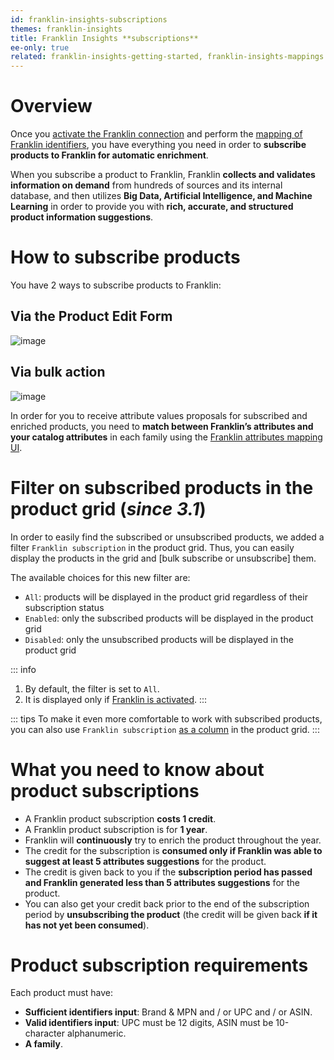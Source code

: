 ```yaml
---
id: franklin-insights-subscriptions
themes: franklin-insights
title: Franklin Insights **subscriptions**
ee-only: true
related: franklin-insights-getting-started, franklin-insights-mappings
---
```


# Overview

Once you [activate the Franklin connection](franklin-insights-getting-started.html#franklin-activation) and perform the [mapping of Franklin identifiers](franklin-insights-mappings.html#identifiers-mapping), you have everything you need in order to **subscribe products to Franklin for automatic enrichment**.

When you subscribe a product to Franklin, Franklin **collects and validates information on demand** from hundreds of sources and its internal database, and then utilizes **Big Data, Artificial Intelligence, and Machine Learning** in order to provide you with **rich, accurate, and structured product information suggestions**.

# How to subscribe products

You have 2 ways to subscribe products to Franklin:

## Via the **Product Edit Form**

![image](../img/Akeneo_Screenshot_Franklin_Insights_PEF_Subscription.png)

## Via bulk action

![image](../img/Akeneo_Screenshot_Franklin_Insights_Bulk_Actions.png)

In order for you to receive attribute values proposals for subscribed and enriched products, you need to **match between Franklin’s attributes and your catalog attributes** in each family using the [Franklin attributes mapping UI](franklin-insights-mappings.html#identifiers-mapping).

# Filter on subscribed products in the product grid (_since 3.1_)

In order to easily find the subscribed or unsubscribed products, we added a filter `Franklin subscription` in the product grid. Thus, you can easily display the products in the grid and [bulk subscribe or unsubscribe] them.

The available choices for this new filter are:
- `All`: products will be displayed in the product grid regardless of their subscription status
- `Enabled`: only the subscribed products will be displayed in the product grid
- `Disabled`: only the unsubscribed products will be displayed in the product grid

::: info
1. By default, the filter is set to `All`.
2. It is displayed only if [Franklin is activated](franklin-insights-getting-started.html#franklin-activation).
:::

::: tips
To make it even more comfortable to work with subscribed products, you can also use `Franklin subscription` [as a column](products-grid.html#configure-grid-columns) in the product grid.
:::

# What you need to know about product subscriptions

-	A Franklin product subscription **costs 1 credit**.
-	A Franklin product subscription is for **1 year**.
-	Franklin will **continuously** try to enrich the product throughout the year.
-	The credit for the subscription is **consumed only if Franklin was able to suggest at least 5 attributes suggestions** for the product.
-	The credit is given back to you if the **subscription period has passed and Franklin generated less than 5 attributes suggestions** for the product.
-	You can also get your credit back prior to the end of the subscription period by **unsubscribing the product** (the credit will be given back **if it has not yet been consumed**).

# Product subscription requirements

Each product must have:
-	**Sufficient identifiers input**:
Brand & MPN
and / or UPC
and / or ASIN.
-	**Valid identifiers input**: UPC must be 12 digits, ASIN must be 10-character alphanumeric.
-	**A family**.
